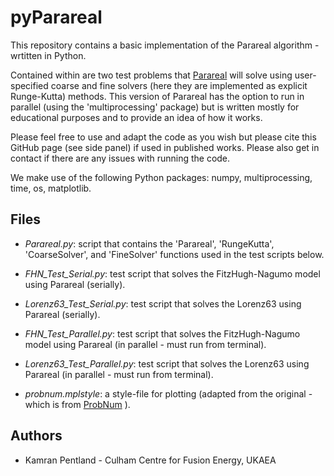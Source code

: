 # pyParareal

This repository contains a basic implementation of the Parareal algorithm - wrtitten in
Python. 

Contained within are two test problems that [Parareal](https://en.wikipedia.org/wiki/Parareal) will solve
using user-specified coarse and fine solvers (here they are implemented as explicit 
Runge-Kutta) methods. This version of Parareal has the option to run in parallel 
(using the 'multiprocessing' package) but is written mostly for educational purposes and
to provide an idea of how it works. 

Please feel free to use and adapt the code as you wish but please cite this GitHub 
page (see side panel) if used in published works. Please also get in contact if 
there are any issues with running the code. 

We make use of the following Python packages: numpy, multiprocessing, time, os, matplotlib.


## Files
* *Parareal.py*: script that contains the 'Parareal', 'RungeKutta', 'CoarseSolver', and 'FineSolver' functions used in the test scripts below.

* *FHN_Test_Serial.py*: test script that solves the FitzHugh-Nagumo model using Parareal (serially). 
* *Lorenz63_Test_Serial.py*: test script that solves the Lorenz63 using Parareal (serially). 

* *FHN_Test_Parallel.py*: test script that solves the FitzHugh-Nagumo model using Parareal (in parallel - must run from terminal). 
* *Lorenz63_Test_Parallel.py*: test script that solves the Lorenz63 using Parareal (in parallel - must run from terminal).  

* *probnum.mplstyle*: a style-file for plotting (adapted from the original - which is from [ProbNum](https://github.com/probabilistic-numerics/probnum ) ).

## Authors

* Kamran Pentland - Culham Centre for Fusion Energy, UKAEA
